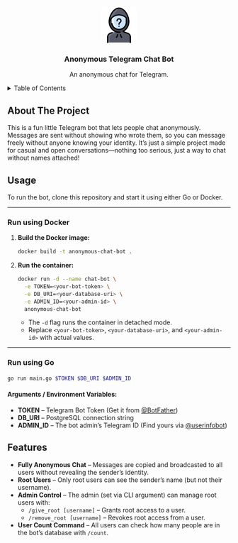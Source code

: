 <a id="readme-top"></a>


<!-- PROJECT LOGO -->
<br />
<div align="center">
  <a href="https://github.com/othneildrew/Best-README-Template">
    <img src="images/logo.png" alt="Logo" width="80" height="80">
  </a>

  <h3 align="center">Anonymous Telegram Chat Bot</h3>

  <p align="center">
    An anonymous chat for Telegram.
    <br />
  </p>
</div>



<!-- TABLE OF CONTENTS -->
<details>
  <summary>Table of Contents</summary>
  <ol>
    <li><a href="#about-the-project">About The Project</a></li>
    <li><a href="#usage">Usage</a></li>
    <li><a href="#features">Features</a></li>
  </ol>
</details>



## About The Project

This is a fun little Telegram bot that lets people chat anonymously. Messages are sent without showing who wrote them, so you can message freely without anyone knowing your identity. It’s just a simple project made for casual and open conversations—nothing too serious, just a way to chat without names attached!



## Usage 

To run the bot, clone this repository and start it using either Go or Docker.  

---

### Run using Docker  

1. **Build the Docker image:**  
   ```sh
   docker build -t anonymous-chat-bot .
   ```  

2. **Run the container:**  
   ```sh
   docker run -d --name chat-bot \
     -e TOKEN=<your-bot-token> \
     -e DB_URI=<your-database-uri> \
     -e ADMIN_ID=<your-admin-id> \
     anonymous-chat-bot
   ```  

   - The `-d` flag runs the container in detached mode.  
   - Replace `<your-bot-token>`, `<your-database-uri>`, and `<your-admin-id>` with actual values.  

---

### Run using Go  

```sh
go run main.go $TOKEN $DB_URI $ADMIN_ID
```  

#### Arguments / Environment Variables:  
- **TOKEN** – Telegram Bot Token (Get it from [@BotFather](https://t.me/BotFather))  
- **DB_URI** – PostgreSQL connection string  
- **ADMIN_ID** – The bot admin’s Telegram ID (Find yours via [@userinfobot](https://t.me/userinfobot))  



## Features     

- **Fully Anonymous Chat** – Messages are copied and broadcasted to all users without revealing the sender’s identity.  
- **Root Users** – Only root users can see the sender’s name (but not their username).  
- **Admin Control** – The admin (set via CLI argument) can manage root users with:  
  - `/give_root [username]` – Grants root access to a user.  
  - `/remove_root [username]` – Revokes root access from a user.  
- **User Count Command** – All users can check how many people are in the bot’s database with `/count`.  
